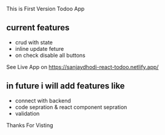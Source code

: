 This is First Version Todoo App

##  current features

- crud with state
- inline update feture
- on check disable all buttons

See Live App on https://sanjaydhodi-react-todoo.netlify.app/

## in future i will add features like

- connect with backend
- code sepration & react component sepration
- validation

Thanks For Visting 

